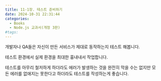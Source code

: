 ```yaml
---
title: 11-1장. 테스트 준비하기
date: 2024-10-31 22:31:44
categories:
  - Books
  - Node.js 교과서(개정 3판)
#tags:
---
```

개발자나 QA들은 자신이 만든 서비스가 제대로 동작하는지 테스트 해봅니다.

테스트 환경에서 실제 환경을 최대한 흉내내서 작업합니다.

테스트를 아무리 철저하게 하더라도 에러가 발생하는 것을 완전히 막을 수는 없지만 모든 에러를 없애지는 못한다고 하더라도 테스트를 작성하는게 좋습니다.
